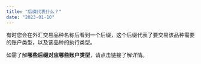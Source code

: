 ```yaml
---
title: "后缀代表什么？"
date: "2023-01-10"
---
```


有时您会在外汇交易品种名称后看到一个后缀，这个后缀代表了要交易该品种需要的账户类型，以及该品种的执行类型。

如需了解**哪些后缀对应哪些账户类型**，请点击链接了解详情。
